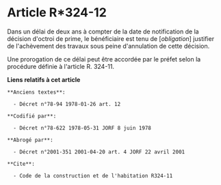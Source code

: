 # Article R*324-12

Dans un délai de deux ans à compter de la date de notification de la décision d'octroi de prime, le bénéficiaire est tenu de
[*obligation*] justifier de l'achèvement des travaux sous peine d'annulation de cette décision.

Une prorogation de ce délai peut être accordée par le préfet selon la procédure définie à l'article R. 324-11.

**Liens relatifs à cet article**

	**Anciens textes**:

	  - Décret n°78-94 1978-01-26 art. 12

	**Codifié par**:

	  - Décret n°78-622 1978-05-31 JORF 8 juin 1978

	**Abrogé par**:

	  - Décret n°2001-351 2001-04-20 art. 4 JORF 22 avril 2001

	**Cite**:

	  - Code de la construction et de l'habitation R324-11
